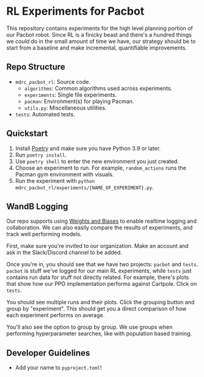 # RL Experiments for Pacbot
This repository contains experiments for the high level planning portion of our
Pacbot robot. Since RL is a finicky beast and there's a hundred things we
_could_ do in the small amount of time we have, our strategy should be to start
from a baseline and make incremental, quantifiable improvements.
## Repo Structure
- `mdrc_pacbot_rl`: Source code.
    - `algorithms`: Common algorithms used across experiments.
    - `experiments`: Single file experiments.
    - `pacman`: Environment(s) for playing Pacman.
    - `utils.py`: Miscellaneous utilities.
- `tests`: Automated tests.
## Quickstart
1. Install [Poetry](https://python-poetry.org/) and make sure you have Python 3.9 or later.
2. Run `poetry install`.
3. Use `poetry shell` to enter the new environment you just created.
4. Choose an experiment to run. For example, `random_actions` runs the Pacman gym environment with visuals.
5. Run the experiment with `python mdrc_pacbot_rl/experiments/{NAME_OF_EXPERIMENT}.py`.
## WandB Logging
Our repo supports using [Weights and Biases](https://wandb.ai) to enable
realtime logging and collaboration. We can also easily compare the results of
experiments, and track well performing models.

First, make sure you're invited to our organization. Make an account and ask in
the Slack/Discord channel to be added.

Once you're in, you should see that we have two projects: `pacbot` and `tests`.
`pacbot` is stuff we've logged for our main RL experiments, while `tests` just
contains run data for stuff not directly related. For example, there's plots
that show how our PPO implementation performs against Cartpole. Click on `tests`.

You should see multiple runs and their plots. Click the grouping button and
group by "experiment". This should get you a direct comparison of how each
experiment performs on average.

You'll also see the option to group by group. We use groups when performing
hyperparameter searches, like with population based training.
## Developer Guidelines
- Add your name to `pyproject.toml`!